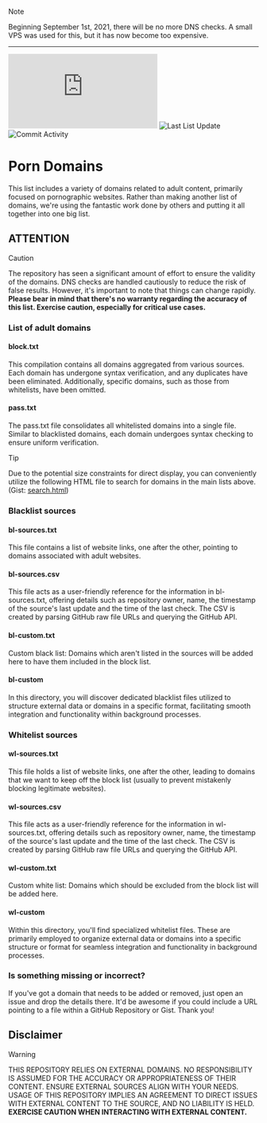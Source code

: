 > [!NOTE]
> Beginning September 1st, 2021, there will be no more DNS checks. A small VPS was used for this, but it has now become too expensive.

---

![List Size](https://img.shields.io/github/size/Bon-Appetit/porn-domains/block.txt?style=flat-square&logo=github&label=List%20Size&cacheSeconds=43200) ![Last List Update](https://img.shields.io/badge/dynamic/json?url=https%3A%2F%2Fapi.github.com%2Frepos%2FBon-Appetit%2Fporn-domains%2Fcommits%3Fpath%3Dblock.txt%26page%3D1%26per_page%3D1&query=%24%5B0%5D.commit.author.date&style=flat-square&logo=github&label=Last%20List%20Update&cacheSeconds=43200) ![Commit Activity](https://img.shields.io/github/commit-activity/y/Bon-Appetit/porn-domains?style=flat-square&logo=github&label=Commit%20Activity&cacheSeconds=43200)

# Porn Domains
This list includes a variety of domains related to adult content, primarily focused on pornographic websites. Rather than making another list of domains, we're using the fantastic work done by others and putting it all together into one big list.

## ATTENTION
> [!CAUTION]
> The repository has seen a significant amount of effort to ensure the validity of the domains. DNS checks are handled cautiously to reduce the risk of false results. However, it's important to note that things can change rapidly. **Please bear in mind that there's no warranty regarding the accuracy of this list. Exercise caution, especially for critical use cases.**

### List of adult domains

#### block.txt
This compilation contains all domains aggregated from various sources. Each domain has undergone syntax verification, and any duplicates have been eliminated. Additionally, specific domains, such as those from whitelists, have been omitted.

#### pass.txt
The pass.txt file consolidates all whitelisted domains into a single file. Similar to blacklisted domains, each domain undergoes syntax checking to ensure uniform verification.

> [!TIP]
> Due to the potential size constraints for direct display, you can conveniently utilize the following HTML file to search for domains in the main lists above. (Gist: [search.html](https://gist.github.com/CodeAlDente/ee033860b0963b34ed107e95102870f7#file-search-html))

### Blacklist sources

#### bl-sources.txt
This file contains a list of website links, one after the other, pointing to domains associated with adult websites.

#### bl-sources.csv
This file acts as a user-friendly reference for the information in bl-sources.txt, offering details such as repository owner, name, the timestamp of the source's last update and the time of the last check. The CSV is created by parsing GitHub raw file URLs and querying the GitHub API.

#### bl-custom.txt
Custom black list: Domains which aren't listed in the sources will be added here to have them included in the block list.

#### bl-custom
In this directory, you will discover dedicated blacklist files utilized to structure external data or domains in a specific format, facilitating smooth integration and functionality within background processes.

### Whitelist sources

#### wl-sources.txt
This file holds a list of website links, one after the other, leading to domains that we want to keep off the block list (usually to prevent mistakenly blocking legitimate websites).

#### wl-sources.csv
This file acts as a user-friendly reference for the information in wl-sources.txt, offering details such as repository owner, name, the timestamp of the source's last update and the time of the last check. The CSV is created by parsing GitHub raw file URLs and querying the GitHub API.

#### wl-custom.txt
Custom white list: Domains which should be excluded from the block list will be added here.

#### wl-custom
Within this directory, you'll find specialized whitelist files. These are primarily employed to organize external data or domains into a specific structure or format for seamless integration and functionality in background processes.

### Is something missing or incorrect?
If you've got a domain that needs to be added or removed, just open an issue and drop the details there. It'd be awesome if you could include a URL pointing to a file within a GitHub Repository or Gist. Thank you!

## Disclaimer
> [!WARNING]
> THIS REPOSITORY RELIES ON EXTERNAL DOMAINS. NO RESPONSIBILITY IS ASSUMED FOR THE ACCURACY OR APPROPRIATENESS OF THEIR CONTENT. ENSURE EXTERNAL SOURCES ALIGN WITH YOUR NEEDS. USAGE OF THIS REPOSITORY IMPLIES AN AGREEMENT TO DIRECT ISSUES WITH EXTERNAL CONTENT TO THE SOURCE, AND NO LIABILITY IS HELD. **EXERCISE CAUTION WHEN INTERACTING WITH EXTERNAL CONTENT.**